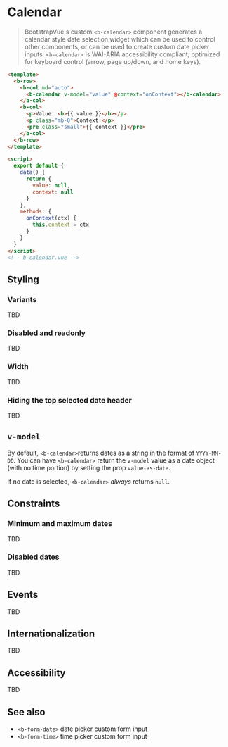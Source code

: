 # Calendar

> BootstrapVue's custom `<b-calendar>` component generates a calendar style date selection widget
> which can be used to control other components, or can be used to create custom date picker inputs.
> `<b-calendar>` is WAI-ARIA accessibility compliant, optimized for keyboard control (arrow, page
> up/down, and home keys).

```html
<template>
  <b-row>
    <b-col md="auto">
      <b-calendar v-model="value" @context="onContext"></b-calendar>
    </b-col>
    <b-col>
      <p>Value: <b>{{ value }}</b></p>
      <p class="mb-0">Context:</p>
      <pre class="small">{{ context }}</pre>
    </b-col>
  </b-row>
</template>

<script>
  export default {
    data() {
      return {
        value: null,
        context: null
      }
    },
    methods: {
      onContext(ctx) {
        this.context = ctx
      }
    }
  }
</script>
<!-- b-calendar.vue -->
```

## Styling

### Variants

TBD

### Disabled and readonly

TBD

### Width

TBD

### Hiding the top selected date header

TBD

## `v-model`

By default, `<b-calendar>`returns dates as a string in the format of `YYYY-MM-DD`. You can have
`<b-calendar>` return the `v-model` value as a date object (with no time portion) by setting the prop
`value-as-date`.

If no date is selected, `<b-calendar>` _always_ returns `null`.

## Constraints

### Minimum and maximum dates

TBD

### Disabled dates

TBD

## Events

TBD

## Internationalization

TBD

## Accessibility

TBD

## See also

- `<b-form-date>` date picker custom form input
- `<b-form-time>` time picker custom form input
